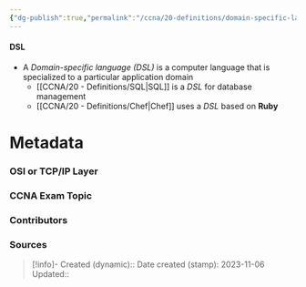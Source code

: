 ```yaml
---
{"dg-publish":true,"permalink":"/ccna/20-definitions/domain-specific-language/","tags":["defs_ccna"]}
---
```


#### DSL
- A *Domain-specific language (DSL)* is a computer language that is specialized to a particular application domain
	- [[CCNA/20 - Definitions/SQL\|SQL]] is a *DSL* for database management
	- [[CCNA/20 - Definitions/Chef\|Chef]] uses a *DSL* based on **Ruby**







# Metadata
### OSI or TCP/IP Layer

### CCNA Exam Topic

### Contributors

### Sources



> [!info]- Created (dynamic):: 
> Date created (stamp): 2023-11-06
> Updated:: 


